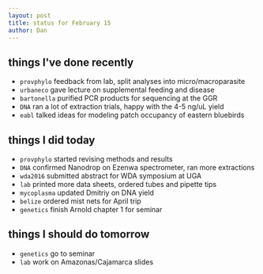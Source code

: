 ```yaml
---
layout: post
title: status for February 15
author: Dan
---
```


## things I've done recently
* `provphylo` feedback from lab, split analyses into micro/macroparasite
* `urbaneco` gave lecture on supplemental feeding and disease
* `bartonella` purified PCR products for sequencing at the GGR
* `DNA` ran a lot of extraction trials, happy with the 4-5 ng/uL yield
* `eabl` talked ideas for modeling patch occupancy of eastern bluebirds

## things I did today
* `provphylo` started revising methods and results
* `DNA` confirmed Nanodrop on Ezenwa spectrometer, ran more extractions
* `wda2016` submitted abstract for WDA symposium at UGA
* `lab` printed more data sheets, ordered tubes and pipette tips
* `mycoplasma` updated Dmitriy on DNA yield
* `belize` ordered mist nets for April trip
* `genetics` finish Arnold chapter 1 for seminar

## things I should do tomorrow
* `genetics` go to seminar
* `lab` work on Amazonas/Cajamarca slides

<i class='fa fa-code' style='color:pink'> </i>
